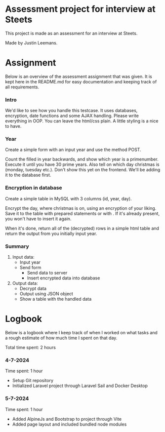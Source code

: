 # Assessment project for interview at Steets

This project is made as an assessment for an interview at Steets.

Made by Justin Leemans.

# Assignment

Below is an overview of the assessment assignment that was given. It is kept here in the README.md for easy documentation and keeping track of all requirements.

### Intro

We'd like to see how you handle this testcase. It uses databases, encryption, date functions and some AJAX handling. Please write everything in OOP. You can leave the html/css plain. A little styling is a nice to have.

### Year

Create a simple form with an input year and use the method POST.

Count the filled in year backwards, and show which year is a primenumber. Execute it until you have 30 prime years. Also tell on which day christmas is (monday, tuesday etc.). Don't show this yet on the frontend. We'll be adding it to the database first.

### Encryption in database

Create a simple table in MySQL with 3 columns (id, year, day). 

Encrypt the day, where christmas is on, using an encryption of your liking. Save it to the table with prepared statements or with . If it's already present, you won't have to insert it again.

When it's done, return all of the (decrypted) rows in a simple html table and return the output from you initially input year.

### Summary

1. Input data:
    - Input year
    - Send form
        - Send data to server
        - Insert encrypted data into database
2. Output data:
    - Decrypt data 
    - Output using JSON object
    - Show a table with the handled data
  
# Logbook

Below is a logbook where I keep track of when I worked on what tasks and a rough estimate of how much time I spent on that day.

Total time spent: 2 hours

### 4-7-2024

Time spent: 1 hour

- Setup Git repository
- Initialized Laravel project through Laravel Sail and Docker Desktop

### 5-7-2024

Time spent: 1 hour

- Added AlpineJs and Bootstrap to project through Vite
- Added page layout and included bundled node modules

